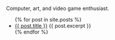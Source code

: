 Computer, art, and video game enthusiast.

<ul>
  {% for post in site.posts %}
    <li>
      <a href="/{{ post.url }}">{{ post.title }}</a>
      {{ post.excerpt }}
    </li>
  {% endfor %}
</ul>
